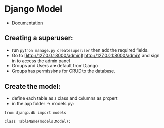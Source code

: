 # Django Model
* [Documentation](https://developer.mozilla.org/en-US/docs/Learn/Server-side/Django/Models)

## Creating a superuser:
* run `python manage.py createsuperuser` then add the required fields.
*  Go to [http://127.0.0.1:8000/admin]( http://127.0.0.1:8000/admin) and sign in to access the admin panel
* Groups and Users are default from Django
* Groups has permissions for CRUD to the database.

## Create the model:
* define each table as a class and columns as propert
* in the app folder -> models.py:
```
from django.db import models

class TableName(models.Model):
     
```
